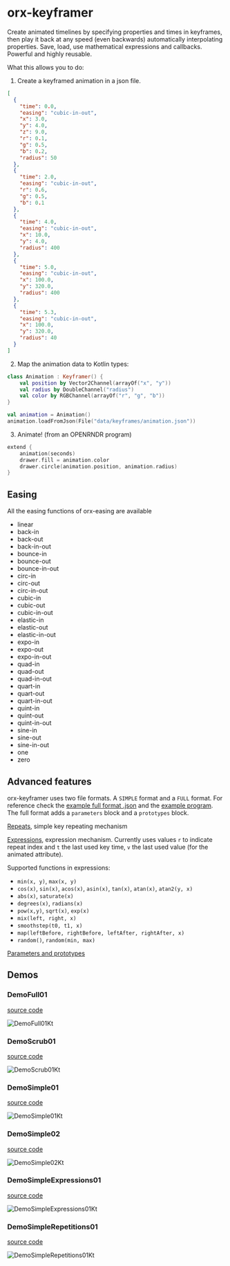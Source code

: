 # orx-keyframer

Create animated timelines by specifying properties and times in keyframes, 
then play it back at any speed (even backwards) automatically interpolating properties. 
Save, load, use mathematical expressions and callbacks. Powerful and highly reusable.

What this allows you to do:

1. Create a keyframed animation in a json file.

```json
[
  {
    "time": 0.0,
    "easing": "cubic-in-out",
    "x": 3.0,
    "y": 4.0,
    "z": 9.0,
    "r": 0.1,
    "g": 0.5,
    "b": 0.2,
    "radius": 50
  },
  {
    "time": 2.0,
    "easing": "cubic-in-out",
    "r": 0.6,
    "g": 0.5,
    "b": 0.1
  },
  {
    "time": 4.0,
    "easing": "cubic-in-out",
    "x": 10.0,
    "y": 4.0,
    "radius": 400
  },
  {
    "time": 5.0,
    "easing": "cubic-in-out",
    "x": 100.0,
    "y": 320.0,
    "radius": 400
  },
  {
    "time": 5.3,
    "easing": "cubic-in-out",
    "x": 100.0,
    "y": 320.0,
    "radius": 40
  }
]
```

2. Map the animation data to Kotlin types:

```kotlin
class Animation : Keyframer() {
    val position by Vector2Channel(arrayOf("x", "y"))
    val radius by DoubleChannel("radius")
    val color by RGBChannel(arrayOf("r", "g", "b"))
}

val animation = Animation()
animation.loadFromJson(File("data/keyframes/animation.json"))
```

3. Animate! (from an OPENRNDR program)

```kotlin
extend {
    animation(seconds)
    drawer.fill = animation.color
    drawer.circle(animation.position, animation.radius)
}
```
## Easing

All the easing functions of orx-easing are available 

 - linear
 - back-in
 - back-out
 - back-in-out
 - bounce-in
 - bounce-out
 - bounce-in-out
 - circ-in
 - circ-out
 - circ-in-out
 - cubic-in
 - cubic-out
 - cubic-in-out
 - elastic-in
 - elastic-out
 - elastic-in-out
 - expo-in
 - expo-out
 - expo-in-out
 - quad-in
 - quad-out
 - quad-in-out
 - quart-in
 - quart-out
 - quart-in-out
 - quint-in
 - quint-out
 - quint-in-out
 - sine-in
 - sine-out
 - sine-in-out
 - one
 - zero


## Advanced features

orx-keyframer uses two file formats. A `SIMPLE` format and a `FULL` format. For reference check the [example full format .json](src/demo/resources/demo-full-01.json) and the [example program](src/demo/kotlin/DemoFull01.kt).
The full format adds a `parameters` block and a `prototypes` block.

[Repeats](src/demo/resources/demo-simple-repetitions-01.json), simple key repeating mechanism

[Expressions](src/demo/resources/demo-simple-expressions-01.json), expression mechanism. Currently uses values `r` to indicate repeat index and `t` the last used key time, `v` the last used value (for the animated attribute).

Supported functions in expressions:
 - `min(x, y)`, `max(x, y)`
 - `cos(x)`, `sin(x)`, `acos(x)`, `asin(x)`, `tan(x)`, `atan(x)`, `atan2(y, x)`
 - `abs(x)`, `saturate(x)`
 - `degrees(x)`, `radians(x)`
 - `pow(x,y)`, `sqrt(x)`, `exp(x)`
 - `mix(left, right, x)`
 - `smoothstep(t0, t1, x)`
 - `map(leftBefore, rightBefore, leftAfter, rightAfter, x)`
 - `random()`, `random(min, max)`
  
[Parameters and prototypes](src/demo/resources/demo-full-01.json)

<!-- __demos__ >
# Demos
[DemoFull01Kt](src/demo/kotlin/DemoFull01Kt.kt
![DemoFull01Kt](https://github.com/openrndr/orx/blob/media/orx-keyframer/images/DemoFull01Kt.png
[DemoScrub01Kt](src/demo/kotlin/DemoScrub01Kt.kt
![DemoScrub01Kt](https://github.com/openrndr/orx/blob/media/orx-keyframer/images/DemoScrub01Kt.png
[DemoSimple01Kt](src/demo/kotlin/DemoSimple01Kt.kt
![DemoSimple01Kt](https://github.com/openrndr/orx/blob/media/orx-keyframer/images/DemoSimple01Kt.png
[DemoSimple02Kt](src/demo/kotlin/DemoSimple02Kt.kt
![DemoSimple02Kt](https://github.com/openrndr/orx/blob/media/orx-keyframer/images/DemoSimple02Kt.png
[DemoSimpleExpressions01Kt](src/demo/kotlin/DemoSimpleExpressions01Kt.kt
![DemoSimpleExpressions01Kt](https://github.com/openrndr/orx/blob/media/orx-keyframer/images/DemoSimpleExpressions01Kt.png
[DemoSimpleRepetitions01Kt](src/demo/kotlin/DemoSimpleRepetitions01Kt.kt
![DemoSimpleRepetitions01Kt](https://github.com/openrndr/orx/blob/media/orx-keyframer/images/DemoSimpleRepetitions01Kt.png
<!-- __demos__ -->
## Demos
### DemoFull01
[source code](src/demo/kotlin/DemoFull01.kt)

![DemoFull01Kt](https://raw.githubusercontent.com/openrndr/orx/media/orx-keyframer/images/DemoFull01Kt.png)

### DemoScrub01
[source code](src/demo/kotlin/DemoScrub01.kt)

![DemoScrub01Kt](https://raw.githubusercontent.com/openrndr/orx/media/orx-keyframer/images/DemoScrub01Kt.png)

### DemoSimple01
[source code](src/demo/kotlin/DemoSimple01.kt)

![DemoSimple01Kt](https://raw.githubusercontent.com/openrndr/orx/media/orx-keyframer/images/DemoSimple01Kt.png)

### DemoSimple02
[source code](src/demo/kotlin/DemoSimple02.kt)

![DemoSimple02Kt](https://raw.githubusercontent.com/openrndr/orx/media/orx-keyframer/images/DemoSimple02Kt.png)

### DemoSimpleExpressions01
[source code](src/demo/kotlin/DemoSimpleExpressions01.kt)

![DemoSimpleExpressions01Kt](https://raw.githubusercontent.com/openrndr/orx/media/orx-keyframer/images/DemoSimpleExpressions01Kt.png)

### DemoSimpleRepetitions01
[source code](src/demo/kotlin/DemoSimpleRepetitions01.kt)

![DemoSimpleRepetitions01Kt](https://raw.githubusercontent.com/openrndr/orx/media/orx-keyframer/images/DemoSimpleRepetitions01Kt.png)
